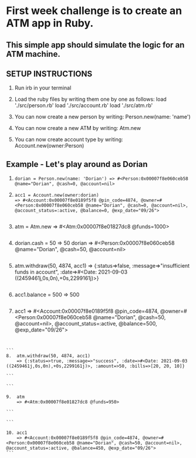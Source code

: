 # First week challenge is to create an ATM app in Ruby.

## This simple app should simulate the logic for an ATM machine.

## SETUP INSTRUCTIONS

1. Run irb in your terminal

2. Load the ruby files by writing them one by one as follows:
   load './src/person.rb'
   load './src/account.rb'
   load './src/atm.rb'

3. You can now create a new person by writing:
   Person.new(name: 'name')

4. You can now create a new ATM by writing:
   Atm.new

5. You can now create account type by writing:
   Account.new(owner:Person)

## Example - Let's play around as Dorian

1.  ```
    dorian = Person.new(name: 'Dorian') => #<Person:0x00007f8e060ceb58 @name="Dorian", @cash=0, @account=nil>

    ```

2.  ```
    acc1 = Account.new(owner:dorian)
    => #<Account:0x00007f8e0189f5f8 @pin_code=4874, @owner=#<Person:0x00007f8e060ceb58 @name="Dorian", @cash=0, @account=nil>, @account_status=:active, @balance=0, @exp_date="09/26">

    ```

    ```

    ```

3.  atm = Atm.new
    => #<Atm:0x00007f8e01827dc8 @funds=1000>

    ```

    ```

4.  dorian.cash = 50
    => 50
    dorian
    => #<Person:0x00007f8e060ceb58 @name="Dorian", @cash=50, @account=nil>

    ```

    ```

5.  atm.withdraw(50, 4874, acc1)
    => {:status=>false, :message=>"insufficient funds in account", :date=>#<Date: 2021-09-03 ((2459461j,0s,0n),+0s,2299161j)>}

    ```

    ```

6.  acc1.balance = 500
    => 500

    ```

    ```

7.  acc1
    => #<Account:0x00007f8e0189f5f8 @pin_code=4874, @owner=#<Person:0x00007f8e060ceb58 @name="Dorian", @cash=50, @account=nil>, @account_status=:active, @balance=500, @exp_date="09/26">

    ```

    ```

````

```
8.  atm.withdraw(50, 4874, acc1)
    => {:status=>true, :message=>"success", :date=>#<Date: 2021-09-03 ((2459461j,0s,0n),+0s,2299161j)>, :amount=>50, :bills=>[20, 20, 10]}

```

```

9.  atm
    => #<Atm:0x00007f8e01827dc8 @funds=950>

```

```

10. acc1
    => #<Account:0x00007f8e0189f5f8 @pin_code=4874, @owner=#<Person:0x00007f8e060ceb58 @name="Dorian", @cash=50, @account=nil>, @account_status=:active, @balance=450, @exp_date="09/26">
```
````
